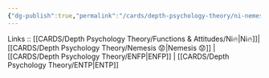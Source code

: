 ```yaml
---
{"dg-publish":true,"permalink":"/cards/depth-psychology-theory/ni-nemesis/","created":"2023-01-05T15:12:46.485+01:00","updated":"2023-04-10T21:31:16.710+02:00"}
---
```


Links :: [[CARDS/Depth Psychology Theory/Functions & Attitudes/Ni🔥\|Ni🔥]]| [[CARDS/Depth Psychology Theory/Nemesis 😟\|Nemesis 😟]] | [[CARDS/Depth Psychology Theory/ENFP\|ENFP]] | [[CARDS/Depth Psychology Theory/ENTP\|ENTP]]
